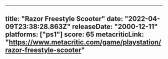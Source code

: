
---
title: "Razor Freestyle Scooter"
date: "2022-04-09T23:38:28.863Z"
releaseDate: "2000-12-11"
platforms: ["ps1"]
score: 65
metacriticLink: "https://www.metacritic.com/game/playstation/razor-freestyle-scooter"
---
